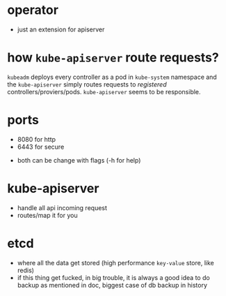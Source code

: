 # operator
* just an extension for apiserver

# how `kube-apiserver` route requests?
`kubeadm` deploys every controller as a pod in `kube-system` namespace
and the `kube-apiserver` simply routes requests to *registered* controllers/proviers/pods.
`kube-apiserver` seems to be responsible.

# ports
* 8080 for http
* 6443 for secure
- both can be change with flags (-h for help)

# kube-apiserver
- handle all api incoming request
- routes/map it for you

# etcd
- where all the data get stored (high performance `key-value` store, like redis)
- if this thing get fucked, in big trouble, it is always a good idea to do backup 
  as mentioned in doc, biggest case of db backup in history
